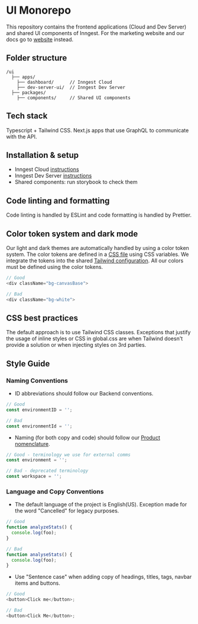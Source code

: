 # UI Monorepo

This repository contains the frontend applications (Cloud and Dev Server) and shared UI components of Inngest. For the marketing website and our docs go to [website](https://github.com/inngest/website) instead.

## Folder structure
```
/ui
  ├── apps/
    ├── dashboard/      // Inngest Cloud
    ├── dev-server-ui/  // Inngest Dev Server
  ├── packages/
    ├── components/     // Shared UI components
```
## Tech stack
Typescript + Tailwind CSS. Next.js apps that use GraphQL to communicate with the API.

## Installation & setup
- Inngest Cloud [instructions](https://github.com/inngest/inngest/tree/main/ui/apps/dashboard#setup)
- Inngest Dev Server [instructions](https://github.com/inngest/inngest/tree/main/ui/apps/dev-server-ui#development)
- Shared components: run storybook to check them

## Code linting and formatting
Code linting is handled by ESLint and code formatting is handled by Prettier.

## Color token system and dark mode
Our light and dark themes are automatically handled by using a color token system.
The color tokens are defined in a [CSS file](https://github.com/inngest/inngest/blob/main/ui/packages/components/src/AppRoot/globals.css#L72-L371) using CSS variables.
We integrate the tokens into the shared [Tailwind configuration](https://github.com/inngest/inngest/blob/main/ui/packages/components/tailwind.config.ts). All our colors must be defined using the color tokens.

```javascript
// Good
<div className="bg-canvasBase">

// Bad
<div className="bg-white">
```

## CSS best practices
The default approach is to use Tailwind CSS classes.
Exceptions that justify the usage of inline styles or CSS in global.css are when Tailwind doesn't provide a solution or when injecting styles on 3rd parties.

## Style Guide

### Naming Conventions

- ID abbreviations should follow our Backend conventions.

```javascript
// Good
const environmentID = '';

// Bad
const environmentId = '';
```

- Naming (for both copy and code) should follow our [Product nomenclature](https://www.notion.so/inngest/Nomenclature-Taxonomy-aba427349a724183b90784f0b80d5a35).

```javascript
// Good - terminology we use for external comms
const environment = '';

// Bad - deprecated terminology
const workspace = '';
```

### Language and Copy Conventions

- The default language of the project is English(US). Exception made for the word "Cancelled" for legacy purposes.

```javascript
// Good
function analyzeStats() {
  console.log(foo);
}

// Bad
function analyseStats() {
  console.log(foo);
}
```

- Use "Sentence case" when adding copy of headings, titles, tags, navbar items and buttons.

```javascript
// Good
<button>Click me</button>;

// Bad
<button>Click Me</button>;
